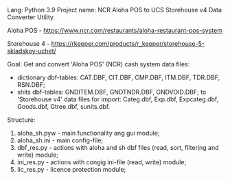 Lang: Python 3.9 Project name: NCR Aloha POS to UCS Storehouse v4 Data Converter Utility.

Aloha POS - https://www.ncr.com/restaurants/aloha-restaurant-pos-system

Storehouse 4 - https://rkeeper.com/products/r_keeper/storehouse-5-skladskoy-uchet/

Goal: Get and convert 'Aloha POS' (NCR) cash system data files:
- dictionary dbf-tables: CAT.DBF, CIT.DBF, CMP.DBF, ITM.DBF, TDR.DBF, RSN.DBF;
- shits dbf-tables: GNDITEM.DBF, GNDTNDR.DBF, GNDVOID.DBF;
to 'Storehouse v4' data files for import: Categ.dbf, Exp.dbf, Expcateg.dbf, Goods.dbf, Gtree.dbf, sunits.dbf.

Structure:
1. aloha_sh.pyw - main functionality ang gui module;
2. aloha_sh.ini - main config-file;
3. dbf_res.py - actions with aloha and sh dbf files (read, sort, filtering and write) module;
4. ini_res.py - actions with congig ini-file (read, write) module;
5. lic_res.py - licence protection module;
